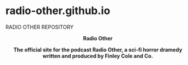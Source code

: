 # radio-other.github.io
RADIO OTHER REPOSITORY
<header><p><b>Radio Other<b><p><header>
<p>The official site for the podcast Radio Other, a sci-fi horror dramedy written and produced by Finley Cole and Co.<p>
